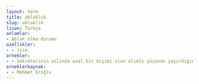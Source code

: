 ```yaml
---
layout: term
title: ablaklık
slug: ablaklik
lisan: Türkçe
anlamlar:
- Ablak olma durumu
ozellikler:
- - isim
ornekler:
- - Sekreterinin aslında oval bir biçimi olan alımlı yüzünde şaşırdığında ortaya çıkan o sevimli ablaklık vardı.
orneklerkaynak:
- - Mehmet Eroğlu
---
```


